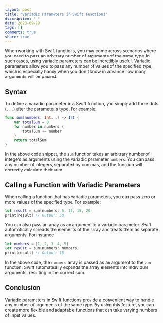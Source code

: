 ```yaml
---
layout: post
title: "Variadic Parameters in Swift Functions"
description: " "
date: 2023-09-29
tags: []
comments: true
share: true
---
```


When working with Swift functions, you may come across scenarios where you need to pass an arbitrary number of arguments of the same type. In such cases, using variadic parameters can be incredibly useful. Variadic parameters allow you to pass any number of values of the specified type, which is especially handy when you don't know in advance how many arguments will be passed.

## Syntax

To define a variadic parameter in a Swift function, you simply add three dots (`...`) after the parameter's type. For example:

```swift
func sum(numbers: Int...) -> Int {
    var totalSum = 0
    for number in numbers {
        totalSum += number
    }
    return totalSum
}
```

In the above code snippet, the `sum` function takes an arbitrary number of integers as arguments using the variadic parameter `numbers`. You can pass any number of integers, separated by commas, and the function will correctly calculate their sum.

## Calling a Function with Variadic Parameters

When calling a function that has variadic parameters, you can pass zero or more values of the specified type. For example:

```swift
let result = sum(numbers: 5, 10, 15, 20)
print(result) // Output: 50
```

You can also pass an array as an argument to a variadic parameter. Swift automatically spreads the elements of the array and treats them as separate arguments. For instance:

```swift
let numbers = [1, 2, 3, 4, 5]
let result = sum(numbers: numbers)
print(result) // Output: 15
```

In the above code, the `numbers` array is passed as an argument to the `sum` function. Swift automatically expands the array elements into individual arguments, resulting in the correct sum.

## Conclusion

Variadic parameters in Swift functions provide a convenient way to handle any number of arguments of the same type. By using this feature, you can create more flexible and adaptable functions that can take varying numbers of input values.